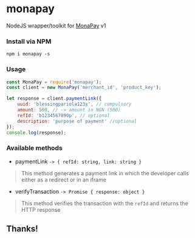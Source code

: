 # monapay
NodeJS wrapper/toolkit for [MonaPay](https://monapay.com) v1


### Install via NPM

```
npm i monapay -s
```

### Usage
```js
const MonaPay = require('monapay');
const client = new MonaPay('merchant_id', 'product_key');

let response = client.paymentLink({
    uuid: 'blessingpariola123x', // compulsory
    amount: 500, // -> amount in NGN (500)
    refId: 'b1234567890p', // optional
    description: 'purpose of payment' //optional
});
console.log(response);
```

### Available methods
- paymentLink `-> { refId: string, link: string }`
> This method generates a payment link in which the developer calls either as a redirect or in an iframe
- verifyTransaction `-> Promise { response: object }`
> This method verifies the transaction with the `refId` and returns the HTTP response


## Thanks!